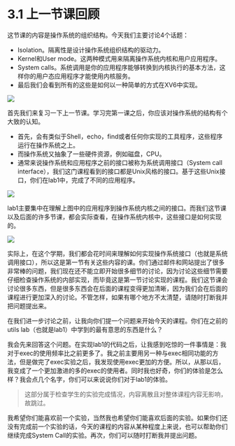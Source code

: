 # 3.1 上一节课回顾

这节课的内容是操作系统的组织结构。今天我们主要讨论4个话题：

* Isolation。隔离性是设计操作系统组织结构的驱动力。
* Kernel和User mode。这两种模式用来隔离操作系统内核和用户应用程序。
* System calls。系统调用是你的应用程序能够转换到内核执行的基本方法，这样你的用户态应用程序才能使用内核服务。
* 最后我们会看到所有的这些是如何以一种简单的方式在XV6中实现。

![](../.gitbook/assets/image%20%285%29.png)

首先我们来复习一下上一节课。学习完第一课之后，你应该对操作系统的结构有个大致的认知。

* 首先，会有类似于Shell，echo，find或者任何你实现的工具程序，这些程序运行在操作系统之上。
* 而操作系统又抽象了一些硬件资源，例如磁盘，CPU。
* 通常来说操作系统和应用程序之前的接口被称为系统调用接口（System call interface），我们这门课程看到的接口都是Unix风格的接口。基于这些Unix接口，你们在lab1中，完成了不同的应用程序。

![](../.gitbook/assets/image%20%2851%29.png)

lab1主要集中在理解上图中的应用程序到操作系统内核之间的接口。而我们这节课以及后面的许多节课，都会实际查看，在操作系统内核中，这些接口是如何实现的。

![](../.gitbook/assets/image%20%2847%29.png)

实际上，在这个学期，我们都会花时间来理解如何实现操作系统接口（也就是系统调用接口），所以这是第一节有关这些内容的课。你们通过邮件和网站提出了很多非常棒的问题，我们现在还不能立即开始很多细节的讨论，因为讨论这些细节需要仔细检查操作系统的内部实现，而毕竟这是第一节讨论实现的课程。我们这节课会讨论很多东西，但是很多东西会在后面的课程变得更加清晰，因为我们会在后面的课程进行更加深入的讨论。不管怎样，如果有哪个地方不太清楚，请随时打断我并把问题提出来。

在我们进一步讨论之前，让我向你们提一个问题来开始今天的课程。你们在之前的utils lab（也就是lab1）中学到的最有意思的东西是什么？

我会先来回答这个问题。在实现lab1的代码之后，让我感到吃惊的一件事情是：我对于exec的使用频率比之前更多了。我之前主要用另一种与exec相同功能的方法，但是做完了exec实验之后，我发现使用exec更加的方便。所以，从那以后，我变成了一个更加激进的多的exec的使用者。同时我也好奇，你们的体验是怎么样？我会点几个名字，你们可以来说说你们对于lab1的体验。

> 这部分属于检查学生的实验完成情况，内容离散且对整体课程内容无影响，故跳过。

我希望你们能喜欢前一个实验，当然我也希望你们能喜欢后面的实验。如果你们还没有完成前一个实验的话，今天的课程的内容从某种程度上来说，也可以帮助你们继续完成System Call的实验。再次，你们可以随时打断我并提出问题。




